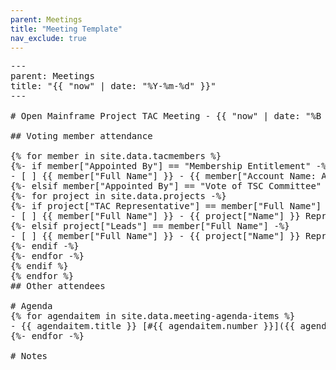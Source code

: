 ```yaml
---
parent: Meetings
title: "Meeting Template"
nav_exclude: true
---
```


<pre>
---
parent: Meetings
title: "{{ "now" | date: "%Y-%m-%d" }}"
---

# Open Mainframe Project TAC Meeting - {{ "now" | date: "%B %e, %Y" }}

## Voting member attendance

{% for member in site.data.tacmembers %}
{%- if member["Appointed By"] == "Membership Entitlement" -%}
- [ ] {{ member["Full Name"] }} - {{ member["Account Name: Account Name"] }}
{%- elsif member["Appointed By"] == "Vote of TSC Committee" -%}
{%- for project in site.data.projects -%}
{%- if project["TAC Representative"] == member["Full Name"] -%}
- [ ] {{ member["Full Name"] }} - {{ project["Name"] }} Representative
{%- elsif project["Leads"] == member["Full Name"] -%}
- [ ] {{ member["Full Name"] }} - {{ project["Name"] }} Representative
{%- endif -%}
{%- endfor -%}
{% endif %}
{% endfor %}
## Other attendees

# Agenda
{% for agendaitem in site.data.meeting-agenda-items %}
- {{ agendaitem.title }} [#{{ agendaitem.number }}]({{ agendaitem.html_url }})
{%- endfor -%}

# Notes

</pre>

